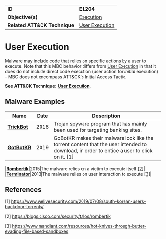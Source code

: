 |||
|---|---|
|**ID**|**E1204**|
|**Objective(s)**|[Execution](../execution)|
|**Related ATT&CK Technique**|[User Execution](https://attack.mitre.org/techniques/T1204)|


User Execution
==============
Malware may include code that relies on specific actions by a user to execute. Note that this MBC behavior differs from [User Execution](https://attack.mitre.org/techniques/T1204) in that it does do not include direct code execution (user action for *initial* execution) - MBC does not encompass ATT&CK's Initial Access Tactic.  

**See ATT&CK Technique:** [**User Execution**](https://attack.mitre.org/techniques/T1204).

Malware Examples
----------------
|Name|Date|Description|
|---|---|---|
|[**TrickBot**](../xample-malware/trickbot.md)|2016|Trojan spyware program that has mainly been used for targeting banking sites.|
|[**GotBotKR**](../execution/user-interaction.md)|2019| GoBotKR makes their malware look like the torrent content that the user intended to download, in order to entice a user to click on it. [[1]](#1)|

|[**Rombertik**](../execution/user-interaction.md)|2015|The malware relies on a victim to execute itself [[2]](#2)|
|[**Terminator**](../execution/user-interaction.md)|2013|The malware relies on user interaction to execute [[3]](#3)|

References
----------
<a name="1">[1]</a> https://www.welivesecurity.com/2019/07/08/south-korean-users-backdoor-torrents/

<a name="2">[2]</a> https://blogs.cisco.com/security/talos/rombertik

<a name="3">[3]</a> https://www.mandiant.com/resources/hot-knives-through-butter-evading-file-based-sandboxes
